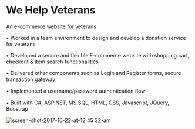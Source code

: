 # We Help Veterans

An e-commerce website for veterans

•	Worked in a team environment to design and develop a donation service for veterans

•	Developed a secure and flexible E-commerce website with shopping cart, checkout & item search functionalities

•	Delivered other components such as Login and Register forms, secure transaction gateway

•	Implemented a username/password authentication ﬂow

•	Built with C#, ASP.NET, MS SQL, HTML, CSS, Javascript, JQuery, Boostrap



![screen-shot-2017-10-22-at-12 45 32-am](https://user-images.githubusercontent.com/26450067/32245568-23562f74-be4a-11e7-8e7c-8663526d3b34.png)

